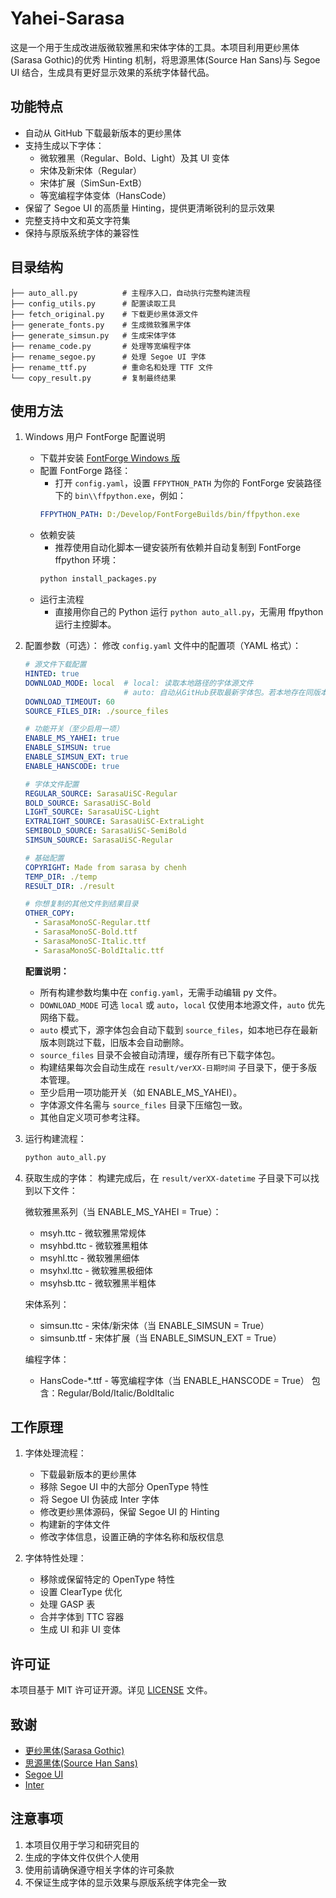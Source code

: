 # Yahei-Sarasa

这是一个用于生成改进版微软雅黑和宋体字体的工具。本项目利用更纱黑体(Sarasa Gothic)的优秀 Hinting 机制，将思源黑体(Source Han Sans)与 Segoe UI 结合，生成具有更好显示效果的系统字体替代品。

## 功能特点

- 自动从 GitHub 下载最新版本的更纱黑体
- 支持生成以下字体：
  - 微软雅黑（Regular、Bold、Light）及其 UI 变体
  - 宋体及新宋体（Regular）
  - 宋体扩展（SimSun-ExtB）
  - 等宽编程字体变体（HansCode）
- 保留了 Segoe UI 的高质量 Hinting，提供更清晰锐利的显示效果
- 完整支持中文和英文字符集
- 保持与原版系统字体的兼容性

## 目录结构

```
├── auto_all.py          # 主程序入口，自动执行完整构建流程
├── config_utils.py      # 配置读取工具
├── fetch_original.py    # 下载更纱黑体源文件
├── generate_fonts.py    # 生成微软雅黑字体
├── generate_simsun.py   # 生成宋体字体
├── rename_code.py       # 处理等宽编程字体
├── rename_segoe.py      # 处理 Segoe UI 字体
├── rename_ttf.py        # 重命名和处理 TTF 文件
└── copy_result.py       # 复制最终结果
```

## 使用方法

1. Windows 用户 FontForge 配置说明
   - 下载并安装 [FontForge Windows 版](https://fontforge.org/en-US/downloads/windows-dl/)
   - 配置 FontForge 路径：
     - 打开 `config.yaml`，设置 `FFPYTHON_PATH` 为你的 FontForge 安装路径下的 `bin\\ffpython.exe`，例如：
     ```yaml
     FFPYTHON_PATH: D:/Develop/FontForgeBuilds/bin/ffpython.exe
     ```
   - 依赖安装
     - 推荐使用自动化脚本一键安装所有依赖并自动复制到 FontForge ffpython 环境：
     ```bash
     python install_packages.py
     ```
   - 运行主流程
     - 直接用你自己的 Python 运行 `python auto_all.py`，无需用 ffpython 运行主控脚本。

2. 配置参数（可选）：
   修改 `config.yaml` 文件中的配置项（YAML 格式）：
   ```yaml
   # 源文件下载配置
   HINTED: true
   DOWNLOAD_MODE: local  # local: 读取本地路径的字体源文件
                         # auto: 自动从GitHub获取最新字体包。若本地存在同版本文件则跳过，否则去旧留新
   DOWNLOAD_TIMEOUT: 60
   SOURCE_FILES_DIR: ./source_files

   # 功能开关（至少启用一项）
   ENABLE_MS_YAHEI: true
   ENABLE_SIMSUN: true
   ENABLE_SIMSUN_EXT: true
   ENABLE_HANSCODE: true

   # 字体文件配置
   REGULAR_SOURCE: SarasaUiSC-Regular
   BOLD_SOURCE: SarasaUiSC-Bold
   LIGHT_SOURCE: SarasaUiSC-Light
   EXTRALIGHT_SOURCE: SarasaUiSC-ExtraLight
   SEMIBOLD_SOURCE: SarasaUiSC-SemiBold
   SIMSUN_SOURCE: SarasaUiSC-Regular

   # 基础配置
   COPYRIGHT: Made from sarasa by chenh
   TEMP_DIR: ./temp
   RESULT_DIR: ./result

   # 你想复制的其他文件到结果目录
   OTHER_COPY:
     - SarasaMonoSC-Regular.ttf
     - SarasaMonoSC-Bold.ttf
     - SarasaMonoSC-Italic.ttf
     - SarasaMonoSC-BoldItalic.ttf
   ```
   
   **配置说明：**
   - 所有构建参数均集中在 `config.yaml`，无需手动编辑 py 文件。
   - `DOWNLOAD_MODE` 可选 `local` 或 `auto`，`local` 仅使用本地源文件，`auto` 优先网络下载。
   - `auto` 模式下，源字体包会自动下载到 `source_files`，如本地已存在最新版本则跳过下载，旧版本会自动删除。
   - `source_files` 目录不会被自动清理，缓存所有已下载字体包。
   - 构建结果每次会自动生成在 `result/verXX-日期时间` 子目录下，便于多版本管理。
   - 至少启用一项功能开关（如 ENABLE_MS_YAHEI）。
   - 字体源文件名需与 `source_files` 目录下压缩包一致。
   - 其他自定义项可参考注释。

3. 运行构建流程：
   ```bash
   python auto_all.py
   ```

4. 获取生成的字体：
   构建完成后，在 `result/verXX-datetime` 子目录下可以找到以下文件：
   
   微软雅黑系列（当 ENABLE_MS_YAHEI = True）：
   - msyh.ttc - 微软雅黑常规体
   - msyhbd.ttc - 微软雅黑粗体
   - msyhl.ttc - 微软雅黑细体
   - msyhxl.ttc - 微软雅黑极细体
   - msyhsb.ttc - 微软雅黑半粗体
   
   宋体系列：
   - simsun.ttc - 宋体/新宋体（当 ENABLE_SIMSUN = True）
   - simsunb.ttf - 宋体扩展（当 ENABLE_SIMSUN_EXT = True）
   
   编程字体：
   - HansCode-*.ttf - 等宽编程字体（当 ENABLE_HANSCODE = True）
     包含：Regular/Bold/Italic/BoldItalic

## 工作原理

1. 字体处理流程：
   - 下载最新版本的更纱黑体
   - 移除 Segoe UI 中的大部分 OpenType 特性
   - 将 Segoe UI 伪装成 Inter 字体
   - 修改更纱黑体源码，保留 Segoe UI 的 Hinting
   - 构建新的字体文件
   - 修改字体信息，设置正确的字体名称和版权信息

2. 字体特性处理：
   - 移除或保留特定的 OpenType 特性
   - 设置 ClearType 优化
   - 处理 GASP 表
   - 合并字体到 TTC 容器
   - 生成 UI 和非 UI 变体

## 许可证

本项目基于 MIT 许可证开源。详见 [LICENSE](LICENSE) 文件。

## 致谢

- [更纱黑体(Sarasa Gothic)](https://github.com/be5invis/Sarasa-Gothic)
- [思源黑体(Source Han Sans)](https://github.com/adobe-fonts/source-han-sans)
- [Segoe UI](https://learn.microsoft.com/en-us/typography/font-list/segoe-ui)
- [Inter](https://github.com/rsms/inter)

## 注意事项

1. 本项目仅用于学习和研究目的
2. 生成的字体文件仅供个人使用
3. 使用前请确保遵守相关字体的许可条款
4. 不保证生成字体的显示效果与原版系统字体完全一致